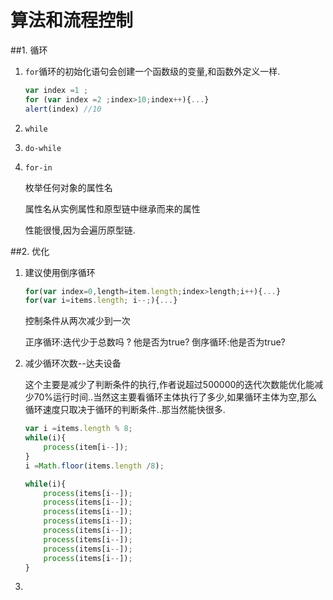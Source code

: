 # 算法和流程控制

##1. 循环

1. `for`循环的初始化语句会创建一个函数级的变量,和函数外定义一样.

    ```javascript
    var index =1 ;
    for (var index =2 ;index>10;index++){...}
    alert(index) //10
    ```

2. `while`
3. `do-while`
4. `for-in`
    
    枚举任何对象的属性名
    
    属性名从实例属性和原型链中继承而来的属性

    性能很慢,因为会遍历原型链.

##2. 优化

1. 建议使用倒序循环
    ```javascript
    for(var index=0,length=item.length;index>length;i++){...}
    for(var i=items.length; i--;){...}
    ```
   
   控制条件从两次减少到一次
   
   正序循环:迭代少于总数吗 ? 他是否为true?
   倒序循环:他是否为true?
2. 减少循环次数--达夫设备
    
    这个主要是减少了判断条件的执行,作者说超过500000的迭代次数能优化能减少70%运行时间..当然这主要看循环主体执行了多少,如果循环主体为空,那么循环速度只取决于循环的判断条件..那当然能快很多.

    ```javascript
    var i =items.length % 8;
    while(i){
        process(item[i--]);
    }
    i =Math.floor(items.length /8);
    
    while(i){
        process(items[i--]);
        process(items[i--]);
        process(items[i--]);
        process(items[i--]);
        process(items[i--]);
        process(items[i--]);
        process(items[i--]);
        process(items[i--]);
    }
    ```
3. 
    


